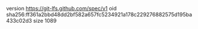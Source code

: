 version https://git-lfs.github.com/spec/v1
oid sha256:ff361a2bbd48dd2bf582a657fc5234921a178c229276882575d195ba433c02d3
size 1089

